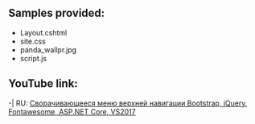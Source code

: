 ## Samples provided:
* Layout.cshtml
* site.css
* panda_wallpr.jpg
* script.js


## YouTube link:
-|
RU: [Сворачивающееся меню верхней навигации Bootstrap, jQuery, Fontawesome, ASP.NET Core, VS2017](https://youtu.be/RMYkhFE1uJU)
